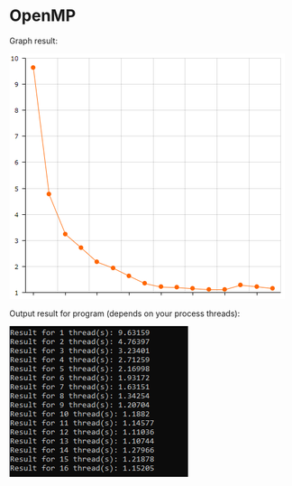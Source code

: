 # OpenMP

Graph result: 

![Graph](./assets/Graph.png)

Output result for program (depends on your process threads): 

![Output](./assets/Result.png)
